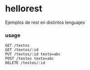 # hellorest

Ejemplos de rest en distintos lenguajes

### usage

    GET /textos
    GET /textos/:id
    PUT /textos/:id texto=abc
    POST /textos texto=abc
    DELETE /textos/:id
